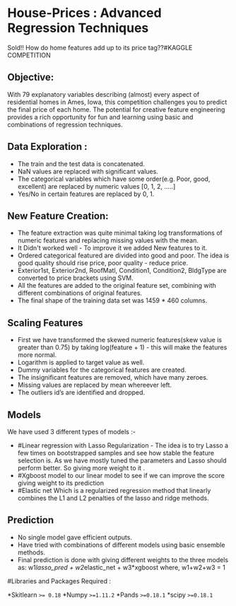 # House-Prices : Advanced Regression Techniques

Sold!! How do home features add up to its price tag??#KAGGLE COMPETITION

## Objective:

With 79 explanatory variables describing (almost) every aspect of residential homes in Ames, Iowa, this competition challenges you to predict the final price of each home.
The potential for creative feature engineering provides a rich opportunity for fun and learning using basic and combinations of regression techniques.


## Data Exploration :

* The train and the test data is concatenated.
* NaN values are replaced with significant values.
* The categorical variables which have some order(e.g. Poor, good, excellent) are replaced by numeric values [0, 1, 2, …..]
* Yes/No in certain features are replaced by 0, 1.


## New Feature Creation: 


* The feature extraction was quite minimal taking log transformations of numeric features and replacing missing values with the mean.
* It Didn't worked well - To improve it we added New features to it.
* Ordered categorical featured are divided into good and poor. The idea is good quality should rise price, poor quality - reduce price.
* Exterior1st, Exterior2nd, RoofMatl, Condition1, Condition2, BldgType are converted to price brackets using SVM.
* All the features are added to the original feature set, combining with different combinations of original features.
* The final shape of the training data set was 1459 * 460 columns. 


## Scaling Features

- First we have transformed the skewed numeric features(skew value is greater than 0.75) by taking log(feature + 1) - this will make the features more normal.
- Logarithm is applied to target value as well.
- Dummy variables for the categorical features are created.
- The insignificant features are removed, which have many zeroes.
- Missing values are replaced by mean whereever left.
- The outliers id’s are identified and dropped. 


## Models

We have used 3 different types of models :-
- #Linear regression with Lasso Regularization - The idea is to try Lasso a few times on bootstrapped samples and see how stable the feature selection is. As we have mostly tuned the parameters and Lasso should perform better. So giving more weight to it .
- #Xgboost model to our linear model to see if we can improve the score giving weight to its prediction 
- #Elastic net Which is a regularized regression method that linearly combines the L1 and L2 penalties of the lasso and ridge methods.


## Prediction

* No single model gave efficient outputs.
* Have tried with combinations of different models using basic ensemble methods.
* Final prediction is done with giving different weights to the three models as:
	w1*lasso_pred + w2*elastic_net + w3*xgboost		where, w1+w2+w3 = 1


#Libraries and Packages Required :

*Skitlearn `>= 0.18`
*Numpy  `>=1.11.2`
*Pands `>=0.18.1`
*scipy `>=0.18.1`

